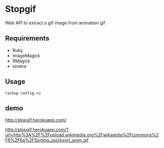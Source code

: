 # Stopgif

Web API to extract a gif image from animation gif

## Requirements

 * Ruby
 * ImageMagick
 * RMagick
 * sinatra

## Usage

    rackup config.ru

## demo

http://stopgif.herokuapp.com/

http://stopgif.herokuapp.com/?url=http%3A%2F%2Fupload.wikimedia.org%2Fwikipedia%2Fcommons%2F6%2F6a%2FSorting_quicksort_anim.gif

